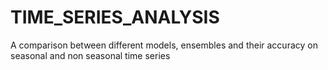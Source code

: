 # TIME_SERIES_ANALYSIS
A comparison between different models, ensembles and their accuracy on seasonal and non seasonal time series 
